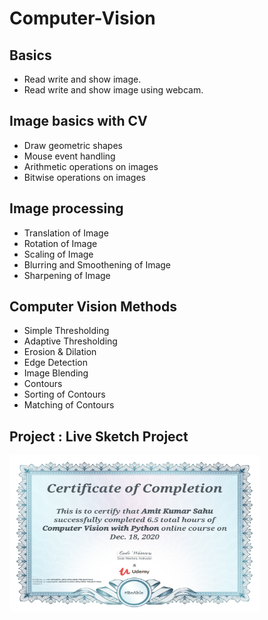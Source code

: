 # Computer-Vision

## Basics

- Read write and show image.
- Read write and show image using webcam. 


## Image basics with CV

- Draw geometric shapes
- Mouse event handling
- Arithmetic operations on images
- Bitwise operations on images

## Image processing

- Translation of Image
- Rotation of Image
- Scaling of Image
- Blurring and Smoothening of Image
- Sharpening of Image

## Computer Vision Methods

- Simple Thresholding
- Adaptive Thresholding
- Erosion & Dilation
- Edge Detection
- Image Blending
- Contours
- Sorting of Contours
- Matching of Contours

## Project : **Live Sketch Project**
<img src="https://github.com/ammy20019/Computer-Vision/blob/main/opencv_certification.jpg" height="250px" width="400px">

